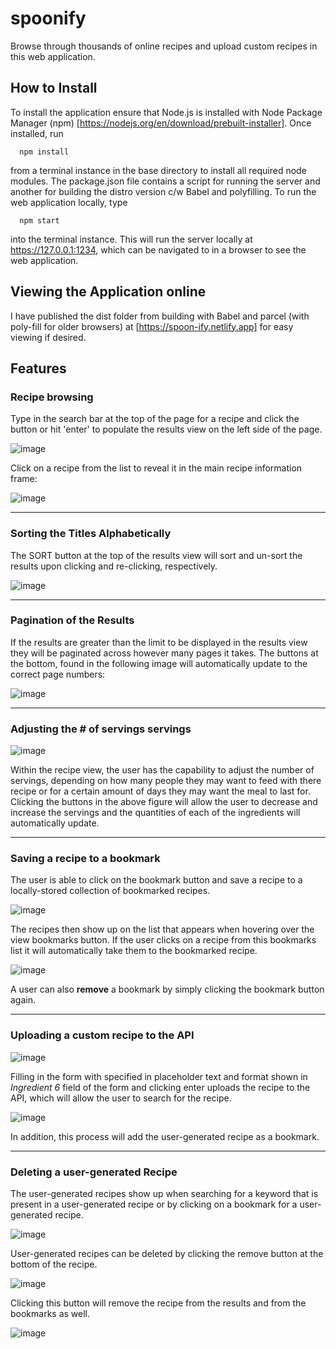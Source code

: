 # spoonify

Browse through thousands of online recipes and upload custom recipes in this web application. 

## How to Install

To install the application ensure that Node.js is installed with Node Package Manager (npm) [https://nodejs.org/en/download/prebuilt-installer].
Once installed, run 

```
  npm install
```

from a terminal instance in the base directory to install all required node modules. The package.json file contains a script for running the server and another for building the distro version c/w Babel and polyfilling. 
To run the web application locally, type

```
  npm start
```

into the terminal instance. This will run the server locally at https://127.0.0.1:1234, which can be navigated to in a browser to see the web application. 

## Viewing the Application online

I have published the dist folder from building with Babel and parcel (with poly-fill for older browsers) at [https://spoon-ify.netlify.app] for easy viewing if desired.

## Features

### Recipe browsing
Type in the search bar at the top of the page for a recipe and click the button or hit 'enter' to populate the results view on the left side of the page. 

![image](https://github.com/user-attachments/assets/43f2a85a-fbad-493d-a895-745b1a61beb8)

Click on a recipe from the list to reveal it in the main recipe information frame:

![image](https://github.com/user-attachments/assets/6acf0e5a-c0fd-4797-837a-ce5f4a2bc00b)

---

### Sorting the Titles Alphabetically

The SORT button at the top of the results view will sort and un-sort the results upon clicking and re-clicking, respectively. 

![image](https://github.com/user-attachments/assets/7499c42f-a673-4fa6-8772-37bb2daa4fcd)

---

### Pagination of the Results

If the results are greater than the limit to be displayed in the results view they will be paginated across however many pages it takes. The buttons at the bottom, found in the following image will automatically update to the correct page numbers:

![image](https://github.com/user-attachments/assets/dbd78312-7cf0-44fb-9877-12e4ddbb3e5e)

---

### Adjusting the # of servings servings

![image](https://github.com/user-attachments/assets/5b1af666-3e05-4c37-aa26-cbd2440b411f)

Within the recipe view, the user has the capability to adjust the number of servings, depending on how many people they may want to feed with there recipe or for a certain amount of days they may want the meal to last for. Clicking the buttons in the above figure will allow the user to decrease and increase the servings and the quantities of each of the ingredients will automatically update. 

---

### Saving a recipe to a bookmark

The user is able to click on the bookmark button and save a recipe to a locally-stored collection of bookmarked recipes.

![image](https://github.com/user-attachments/assets/716989bc-04c1-4cd6-b684-fd08c0c3d795)

The recipes then show up on the list that appears when hovering over the view bookmarks button. If the user clicks on a recipe from this bookmarks list it will automatically take them to the bookmarked recipe.

![image](https://github.com/user-attachments/assets/03841558-ded5-4d63-a6a4-3fe78a5987c3)

A user can also **remove** a bookmark by simply clicking the bookmark button again.

---

### Uploading a custom recipe to the API

![image](https://github.com/user-attachments/assets/1d9c1918-d21f-4cc6-bf60-e53b4ec8141e)

Filling in the form with specified in placeholder text and format shown in *Ingredient 6* field of the form and clicking enter uploads the recipe to the API, which will allow the user to search for the recipe.

![image](https://github.com/user-attachments/assets/796bdf46-9ef5-446c-ac57-fa6b317e3333)

In addition, this process will add the user-generated recipe as a bookmark.

---

### Deleting a user-generated Recipe

The user-generated recipes show up when searching for a keyword that is present in a user-generated recipe or by clicking on a bookmark for a user-generated recipe.

![image](https://github.com/user-attachments/assets/c21c3099-cb24-45be-8dde-03e3aeaf4263)

User-generated recipes can be deleted by clicking the remove button at the bottom of the recipe.

![image](https://github.com/user-attachments/assets/e0e65404-6581-4b45-98dc-56fb731613f7)

Clicking this button will remove the recipe from the results and from the bookmarks as well.

![image](https://github.com/user-attachments/assets/cd0a14f5-0f27-4911-9d6e-8fb02a9f1ccb)




